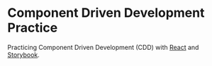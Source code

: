 # Component Driven Development Practice

Practicing Component Driven Development (CDD) with [React](https://react.dev/) and [Storybook](https://storybook.js.org/docs#what-is-storybook).
